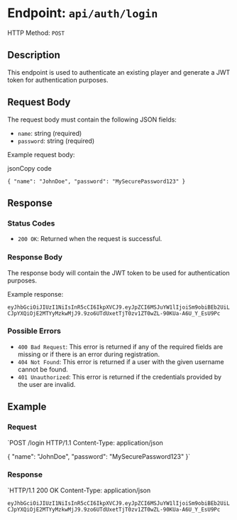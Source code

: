 # Endpoint: `api/auth/login`

HTTP Method: `POST`

## Description

This endpoint is used to authenticate an existing player and generate a JWT token for authentication purposes.

## Request Body

The request body must contain the following JSON fields:

-   `name`: string (required)
-   `password`: string (required)

Example request body:

jsonCopy code

`{
  "name": "JohnDoe",
  "password": "MySecurePassword123"
}` 

## Response

### Status Codes

-   `200 OK`: Returned when the request is successful.

### Response Body

The response body will contain the JWT token to be used for authentication purposes.

Example response:


`eyJhbGciOiJIUzI1NiIsInR5cCI6IkpXVCJ9.eyJpZCI6MSJuYW1lIjoiSm9obiBEb2UiLCJpYXQiOjE2MTYyMzkwMjJ9.9zo6UTdUxetTjT0zv1ZT0wZL-90KUa-A6U_Y_EsU9Pc` 

### Possible Errors

-   `400 Bad Request`: This error is returned if any of the required fields are missing or if there is an error during registration.
-   `404 Not Found`: This error is returned if a user with the given username cannot be found.
-   `401 Unauthorized`: This error is returned if the credentials provided by the user are invalid.

## Example

### Request


`POST /login HTTP/1.1
Content-Type: application/json

{
  "name": "JohnDoe",
  "password": "MySecurePassword123"
}` 

### Response


`HTTP/1.1 200 OK
Content-Type: application/json

`eyJhbGciOiJIUzI1NiIsInR5cCI6IkpXVCJ9.eyJpZCI6MSJuYW1lIjoiSm9obiBEb2UiLCJpYXQiOjE2MTYyMzkwMjJ9.9zo6UTdUxetTjT0zv1ZT0wZL-90KUa-A6U_Y_EsU9Pc`
